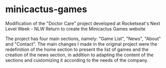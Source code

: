 # minicactus-games
Modification of the "Doctor Care" project developed at Rocketseat's Next Level Week - NLW Return to create the Minicactus Games website

The project has four main sections, namely: "Game List", "News", "About" and "Contact". The main changes I made in the original project were the redefinition of the home section to present the list of games and the creation of the news section, in addition to adapting the content of the sections and customizing it according to the needs of the company.
